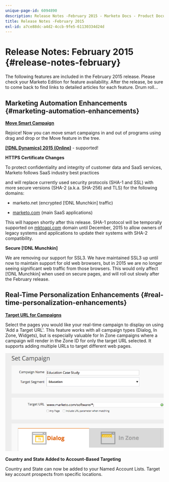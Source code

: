 ```yaml
---
unique-page-id: 6094890
description: Release Notes -February 2015 - Marketo Docs - Product Documentation
title: Release Notes -February 2015
exl-id: a7ce88dc-a4d2-4ccb-9fe5-61130334d24d
---
```

# Release Notes: February 2015 {#release-notes-february}

The following features are included in the February 2015 release. Please check your Marketo Edition for feature availability. After the release, be sure to come back to find links to detailed articles for each feature. Drum roll...

## Marketing Automation Enhancements {#marketing-automation-enhancements}

**[Move Smart Campaign](/help/marketo/product-docs/core-marketo-concepts/smart-campaigns/using-smart-campaigns/move-a-smart-campaign.md)**

Rejoice! Now you can move smart campaigns in and out of programs using drag and drop or the Move feature in the tree.

**[[!DNL Dynamics] 2015 (Online)](https://docs.marketo.com/display/docs/microsoft+dynamics+2013+on-premises)** - supported!

**HTTPS Certificate Changes**

To protect confidentiality and integrity of customer data and SaaS services, Marketo follows SaaS industry best practices

and will replace currently used security protocols (SHA-1 and SSL) with more secure versions (SHA-2 (a.k.a. SHA-256) and TLS) for the following domains:

* marketo.net (encrypted [!DNL Munchkin] traffic)

* [marketo.com](https://marketo.com) (main SaaS applications)

This will happen shortly after this release. SHA-1 protocol will be temporally supported on [mktoapi.com](https://mktoapi.com) domain until December, 2015 to allow owners of legacy systems and applications to update their systems with SHA-2 compatibility.

**Secure [!DNL Munchkin]**

We are removing our support for SSL3. We have maintained SSL3 up until now to maintain support for old web browsers, but in 2015 we are no longer seeing significant web traffic from those browsers. This would only affect [!DNL Munchkin] when used on secure pages, and will roll out slowly after the February release.

## Real-Time Personalization Enhancements {#real-time-personalization-enhancements}

**[Target URL for Campaigns](/help/marketo/product-docs/web-personalization/working-with-web-campaigns/adding-a-target-url-to-a-web-campaign.md)**

Select the pages you would like your real-time campaign to display on using 'Add a Target URL'. This feature works with all campaign types (Dialog, In Zone, Widgets), but is especially valuable for In Zone campaigns where a campaign will render in the Zone ID for only the target URL selected. It supports adding multiple URLs to target different web pages.

![](assets/image2015-2-19-11-3a0-3a30.png)

**Country and State Added to Account-Based Targeting**

Country and State can now be added to your Named Account Lists. Target key account prospects from specific locations.
